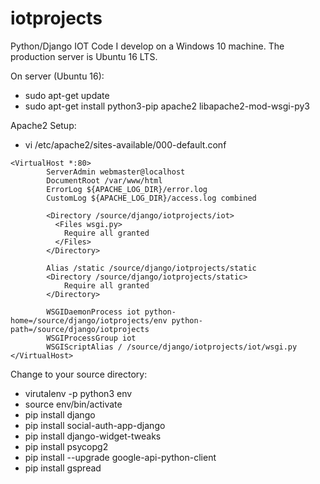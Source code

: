 # iotprojects
Python/Django IOT Code
I develop on a Windows 10 machine.  The production server is Ubuntu 16 LTS.

On server (Ubuntu 16):
* sudo apt-get update
* sudo apt-get install python3-pip apache2 libapache2-mod-wsgi-py3

Apache2 Setup:
* vi /etc/apache2/sites-available/000-default.conf

```
<VirtualHost *:80>
        ServerAdmin webmaster@localhost
        DocumentRoot /var/www/html
        ErrorLog ${APACHE_LOG_DIR}/error.log
        CustomLog ${APACHE_LOG_DIR}/access.log combined

        <Directory /source/django/iotprojects/iot>
          <Files wsgi.py>
            Require all granted
          </Files>
        </Directory>

        Alias /static /source/django/iotprojects/static
        <Directory /source/django/iotprojects/static>
            Require all granted
        </Directory>

        WSGIDaemonProcess iot python-home=/source/django/iotprojects/env python-path=/source/django/iotprojects
        WSGIProcessGroup iot
        WSGIScriptAlias / /source/django/iotprojects/iot/wsgi.py
</VirtualHost>
```

Change to your source directory:
* virutalenv -p python3 env
* source env/bin/activate
* pip install django
* pip install social-auth-app-django
* pip install django-widget-tweaks
* pip install psycopg2
* pip install --upgrade google-api-python-client
* pip install gspread
